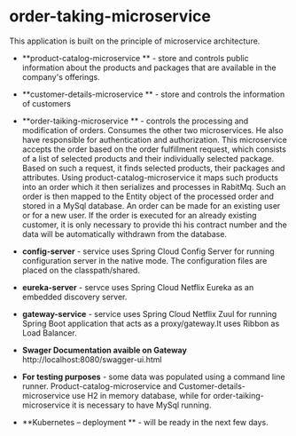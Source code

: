 # order-taking-microservice

This application is built on the principle of microservice architecture.

* **product-catalog-microservice **  - store and controls public information about the products and packages that are available in the company's offerings.

* **customer-details-microservice ** - store and controls the information of customers

* **order-taiking-microservice  ** - controls the processing and modification of orders. Consumes the other two microservices.  He also have responsible for authentication and authorization.
This microservice accepts the order based on the order fulfillment request, which consists of a list of selected products and their individually selected package.
Based on such a request, it finds selected products, their packages and attributes. Using product-catalog-microservice it maps such products into an order which it then serializes and processes in RabitMq. 
Such an order is then mapped to the Entity object of the processed order and stored in a MySql database.
An order can be made for an existing user or for a new user.
If the order is executed for an already existing customer, 
it is only necessary to provide thi his contract number and the data will be automatically withdrawn from the database.


* **config-server**   - service uses Spring Cloud Config Server for running configuration server in the native mode. The configuration files are placed on the classpath/shared.

* **eureka-server**   - servce uses Spring Cloud Netflix Eureka as an embedded discovery server.

* **gateway-service** - service uses Spring Cloud Netflix Zuul for running Spring Boot application that acts as a proxy/gateway.It uses Ribbon as Load Balancer.


* **Swager Documentation avaible on Gateway**
http://localhost:8080/swagger-ui.html

* **For testing purposes** - some data was populated using a command line runner. Product-catalog-microservice and Customer-details-microservice  use H2 in memory database, while for order-taiking-microservice it is necessary to have MySql running. 

* **Kubernetes – deployment ** - will be ready in the next few days.




